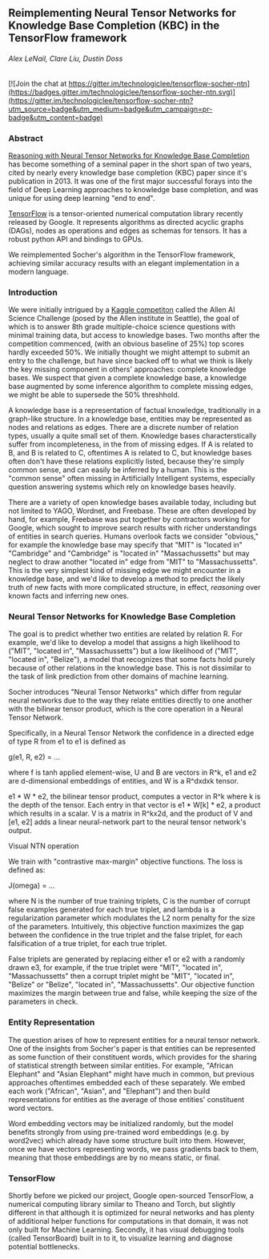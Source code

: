## Reimplementing Neural Tensor Networks for Knowledge Base Completion (KBC) in the TensorFlow framework
###### Alex LeNail, Clare Liu, Dustin Doss

[![Join the chat at https://gitter.im/technologiclee/tensorflow-socher-ntn](https://badges.gitter.im/technologiclee/tensorflow-socher-ntn.svg)](https://gitter.im/technologiclee/tensorflow-socher-ntn?utm_source=badge&utm_medium=badge&utm_campaign=pr-badge&utm_content=badge)

### Abstract

[Reasoning with Neural Tensor Networks for Knowledge Base Completion](http://papers.nips.cc/paper/5028-reasoning-with-neural-tensor-networks-for-knowledge-base-completion.pdf) has become something of a seminal paper in the short span of two years, cited by nearly every knowledge base completion (KBC) paper since it's publication in 2013. It was one of the first major successful forays into the field of Deep Learning approaches to knowledge base completion, and was unique for using deep learning "end to end".

[TensorFlow](http://tensorflow.org/) is a tensor-oriented numerical computation library recently released by Google. It represents algorithms as directed acyclic graphs (DAGs), nodes as operations and edges as schemas for tensors. It has a robust python API and bindings to GPUs.

We reimplemented Socher's algorithm in the TensorFlow framework, achieving similar accuracy results with an elegant implementation in a modern language.


### Introduction

We were initially intrigued by a [Kaggle competiton](https://www.kaggle.com/c/the-allen-ai-science-challenge) called the Allen AI Science Challenge (posed by the Allen institute in Seattle), the goal of which is to answer 8th grade multiple-choice science questions with minimal training data, but access to knowledge bases. Two months after the competition commenced, (with an obvious baseline of 25%) top scores hardly exceeded 50%. We initially thought we might attempt to submit an entry to the challenge, but have since backed off to what we think is likely the key missing component in others' approaches: complete knowledge bases. We suspect that given a complete knowledge base, a knowledge base augmented by some inference algorithm to complete missing edges, we might be able to supersede the 50% threshhold.

A knowledge base is a representation of factual knowledge, traditionally in a graph-like structure. In a knowledge base, entities may be represented as nodes and relations as edges. There are a discrete number of relation types, usually a quite small set of them. Knowledge bases characterstically suffer from incompleteness, in the from of missing edges. If A is related to B, and B is related to C, oftentimes A is related to C, but knowledge bases often don't have these relations explicitly listed, because they're simply common sense, and can easily be inferred by a human. This is the "common sense" often missing in Artificially Intelligent systems, especially question answering systems which rely on knowledge bases heavily.

There are a variety of open knowledge bases available today, including but not limited to YAGO, Wordnet, and Freebase. These are often developed by hand, for example, Freebase was put together by contractors working for Google, which sought to improve search results with richer understandings of entities in search queries. Humans overlook facts we consider "obvious," for example the knowledge base may specify that "MIT" is "located in" "Cambridge" and "Cambridge" is "located in" "Massachussetts" but may neglect to draw another "located in" edge from "MIT" to "Massachussetts". This is the very simplest kind of missing edge we might encounter in a knowledge base, and we'd like to develop a method to predict the likely truth of new facts with more complicated structure, in effect, *reasoning* over known facts and inferring new ones.

### Neural Tensor Networks for Knowledge Base Completion

The goal is to predict whether two entities are related by relation R. For example, we'd like to develop a model that assigns a high likelihood to ("MIT", "located in", "Massachussetts") but a low likelihood of ("MIT", "located in", "Belize"), a model that recognizes that some facts hold purely because of other relations in the knowledge base. This is not dissimilar to the task of link prediction from other domains of machine learning.

Socher introduces "Neural Tensor Networks" which differ from regular neural networks due to the way they relate entities directly to one another with the bilinear tensor product, which is the core operation in a Neural Tensor Network.

Specifically, in a Neural Tensor Network the confidence in a directed edge of type R from e1 to e1 is defined as

g(e1, R, e2) = ...

where f is tanh applied element-wise, U and B are vectors in R^k, e1 and e2 are d-dimensional embeddings of entities, and W is a R^dxdxk tensor.

e1 * W * e2, the bilinear tensor product, computes a vector in R^k where k is the depth of the tensor. Each entry in that vector is e1 * W[k] * e2, a product which results in a scalar. V is a matrix in R^kx2d, and the product of V and [e1, e2] adds a linear neural-network part to the neural tensor network's output.

Visual NTN operation

We train with "contrastive max-margin" objective functions. The loss is defined as:

J(omega) = ...

where N is the number of true training triplets, C is the number of corrupt false examples generated for each true triplet, and lambda is a regularization parameter which modulates the L2 norm penalty for the size of the parameters. Intuitively, this objective function maximizes the gap between the confidence in the true triplet and the false triplet, for each falsification of a true triplet, for each true triplet.

False triplets are generated by replacing either e1 or e2 with a randomly drawn e3, for example, if the true triplet were "MIT", "located in", "Massachussetts" then a corrupt triplet might be "MIT", "located in", "Belize" or "Belize", "located in", "Massachussetts". Our objective function maximizes the margin between true and false, while keeping the size of the parameters in check.

### Entity Representation

The question arises of how to represent entities for a neural tensor network. One of the insights from Socher's paper is that entities can be represented as some function of their constituent words, which provides for the sharing of statistical strength between similar entities. For example, "African Elephant" and "Asian Elephant" might have much in common, but previous approaches oftentimes embedded each of these separately. We embed each work ("African", "Asian", and "Elephant") and then build representations for entities as the average of those entities' constituent word vectors.

Word embedding vectors may be initialized randomly, but the model benefits strongly from using pre-trained word embeddings (e.g. by word2vec) which already have some structure built into them. However, once we have vectors representing words, we pass gradients back to them, meaning that those embeddings are by no means static, or final.


### TensorFlow

Shortly before we picked our project, Google open-sourced TensorFlow, a numerical computing library similar to Theano and Torch, but slightly different in that although it is optimized for neural networks and has plenty of additional helper functions for computations in that domain, it was not only built for Machine Learning. Secondly, it has visual debugging tools (called TensorBoard) built in to it, to visualize learning and diagnose potential bottlenecks.















